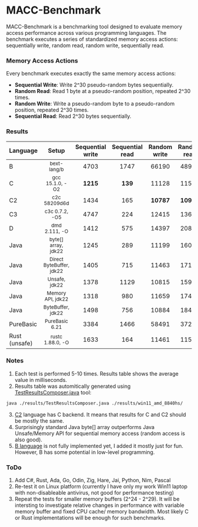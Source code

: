 # MACC-Benchmark

MACC-Benchmark is a benchmarking tool designed to evaluate memory access performance across various programming languages. The benchmark executes a series of standardized memory access actions: sequentially write, random read, random write, sequentially read.

### Memory Access Actions

Every benchmark executes exactly the same memory access actions: 
- **Sequential Write**: Write 2^30 pseudo-random bytes sequentially. 
- **Random Read**: Read 1 byte at a pseudo-random position, repeated 2^30 times.
- **Random Write**: Write a pseudo-random byte to a pseudo-random position, repeated 2^30 times.
- **Sequential Read**: Read 2^30 bytes sequentially.
  
### Results

| Language | Setup | Sequential write | Sequential read | Random write | Random read |
| :--- | :---: | :---: | :---: | :---: | :---: |
| B | <small>bext-lang/b</small> |4703 | 1747 | 66190 | 48983 |
| C | <small>gcc 15.1.0, -O2</small> |**1215** | **139** | 11128 | 11557 | 
| C2 | <small>c2c 58209d6d</small> |1434 | 165 | **10787** | **10907** | 
| C3 | <small>c3c 0.7.2, -O5</small> |4747 | 224 | 12415 | 13653 | 
| D | <small>dmd 2.111, -O</small> |1412 | 575 | 14397 | 20825 | 
| Java | <small>byte[] array, jdk22</small> |1245 | 289 | 11199 | 16018 | 
| Java | <small>Direct ByteBuffer, jdk22</small> |1405 | 715 | 11463 | 17102 | 
| Java | <small>Unsafe, jdk22</small> |1378 | 1129 | 10815 | 15984 | 
| Java | <small>Memory API, jdk22</small> |1318 | 980 | 11659 | 17414 | 
| Java | <small>ByteBuffer, jdk22</small> |1498 | 756 | 10884 | 18482 | 
| PureBasic | <small>PureBasic 6.21</small> |3384 | 1466 | 58491 | 37273 | 
| Rust (unsafe) | <small>rustc 1.88.0, -O</small> |1633 | 164 | 11461 | 11554 | 

### Notes
1. Each test is performed 5-10 times. Results table shows the average value in milliseconds.
2. Results table was automitically generated using [TestResultsComposer.java](https://github.com/pavel-chumakou/MACC-Benchmark/blob/main/results/TestResultsComposer.java) tool:
```bash
java ./results/TestResultsComposer.java ./results/win11_amd_8840hs/
```
3. [C2](https://github.com/c2lang/c2compiler) language has C backend. It means that results for C and C2 should be mostly the same.
4. Surprisingly standard Java byte[] array outperforms Java Unsafe/Memory API for sequential memory acсess (random access is also good).
5. [B language](https://github.com/tsoding/b) is not fully implemented yet, I added it mostly just for fun. However, B has some potential in low-level programming.
   
### ToDo
1. Add C#, Rust, Ada, Go, Odin, Zig, Hare, Jai, Python, Nim, Pascal
2. Re-test it on Linux platform (currently I have only my work Win11 laptop with non-disableable antivirus, not good for performance testing)
3. Repeat the tests for smaller memory buffers (2^24 - 2^29). It will be intersting to investigate relative changes in performance with variable memory buffer and fixed CPU cache/ memory bandwidth. Most likely C or Rust implementations will be enough for such benchmarks.


